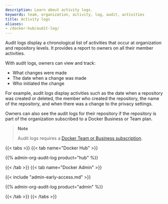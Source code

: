 ```yaml
---
description: Learn about activity logs.
keywords: team, organization, activity, log, audit, activities
title: Activity logs
aliases:
- /docker-hub/audit-log/
---
```


Audit logs display a chronological list of activities that occur at organization and repository levels. It provides a report to owners on all their member activities.

With audit logs, owners can view and track:
 - What changes were made
 - The date when a change was made
 - Who initiated the change

 For example, audit logs display activities such as the date when a repository was created or deleted, the member who created the repository, the name of the repository, and when there was a change to the privacy settings.

Owners can also see the audit logs for their repository if the repository is part of the organization subscribed to a Docker Business or Team plan.

> **Note**
>
> Audit logs requires a [Docker Team or Business subscription](../../subscription/_index.md).

{{< tabs >}}
{{< tab name="Docker Hub" >}}

{{% admin-org-audit-log product="hub" %}}

{{< /tab >}}
{{< tab name="Docker Admin" >}}

{{< include "admin-early-access.md" >}}

{{% admin-org-audit-log product="admin" %}}

{{< /tab >}}
{{< /tabs >}}
